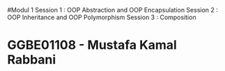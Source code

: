 #Modul 1
Session 1 : OOP Abstraction and OOP Encapsulation
Session 2 : OOP Inheritance and OOP Polymorphism
Session 3 : Composition

# GGBE01108 - Mustafa Kamal Rabbani
